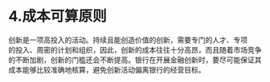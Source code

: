 # 4.成本可算原则

创新是一项高投入的活动。持续且能创造价值的创新，需要专门的人才、专项<br />
    的投入、周密的计划和组织，因此，创新的成本往往十分高昂，而且随着市场竞争<br />
    的不断加剧，创新的门槛还会不断提高。银行在开展金融创新时，要尽可能保证其<br />
  成本能够比较准确地核算，避免创新活动偏离银行的经营目标。